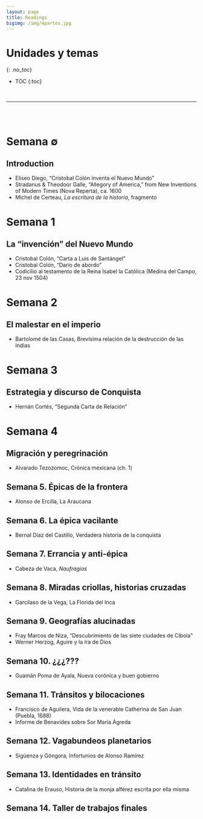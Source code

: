 ```yaml
---
layout: page
title: Readings
bigimg: /img/4partes.jpg
---
```


# Unidades y temas
{: .no_toc}

* TOC
{:toc}

<br>
<hr>
<br>
<br>

# Semana ∅
## Introduction

- Eliseo Diego, “Cristobal Colón inventa el Nuevo Mundo”
- Stradanus & Theodoor Galle, “Allegory of America,” from New Inventions of Modern Times (Nova Reperta),  ca. 1600
- Michel de Certeau, *La escritura de la historia*, fragmento

# Semana 1 
## La “invención” del Nuevo Mundo

- Cristobal Colón, “Carta a Luis de Santángel”
- Cristobal Colón, “Dario de abordo”
- Codicilio al testamento de la Reina Isabel la Católica (Medina del Campo, 23 nov 1504)

# Semana 2
## El malestar en el imperio

- Bartolomé de las Casas, Brevísima relación de la destrucción de las Indias 

# Semana 3
##  Estrategia y discurso de Conquista 

- Hernán Cortés, “Segunda Carta de Relación”

# Semana 4
##  Migración y peregrinación

- Alvarado Tezozomoc, Crónica mexicana (ch. 1)

## Semana 5. Épicas de la frontera

- Alonso de Ercilla, La Araucana

## Semana 6. La épica vacilante

- Bernal Díaz del Castillo, Verdadera historia de la conquista

## Semana 7. Errancia y anti-épica

- Cabeza de Vaca, *Naufragios*

## Semana 8. Miradas criollas, historias cruzadas

- Garcilaso de la Vega, La Florida del Inca

## Semana 9. Geografías alucinadas

- Fray Marcos de Niza, “Descubrimiento de las siete ciudades de Cíbola"
- Werner Herzog, Aguire y la Ira de Dios

## Semana 10. ¿¿¿???

- Guamán Poma de Ayala, Nueva corónica y buen gobierno

## Semana 11. Tránsitos y bilocaciones

- Francisco de Aguilera, Vida de la venerable Catherina de San Juan (Puebla, 1688)
- Informe de Benavides sobre Sor María Ágreda

## Semana 12. Vagabundeos planetarios

- Sigüenza y Góngora, Infortunios de Alonso Ramírez

## Semana 13. Identidades en tránsito

- Catalina de Erauso, Historia de la monja alférez escrita por ella misma

## Semana 14. Taller de trabajos finales

